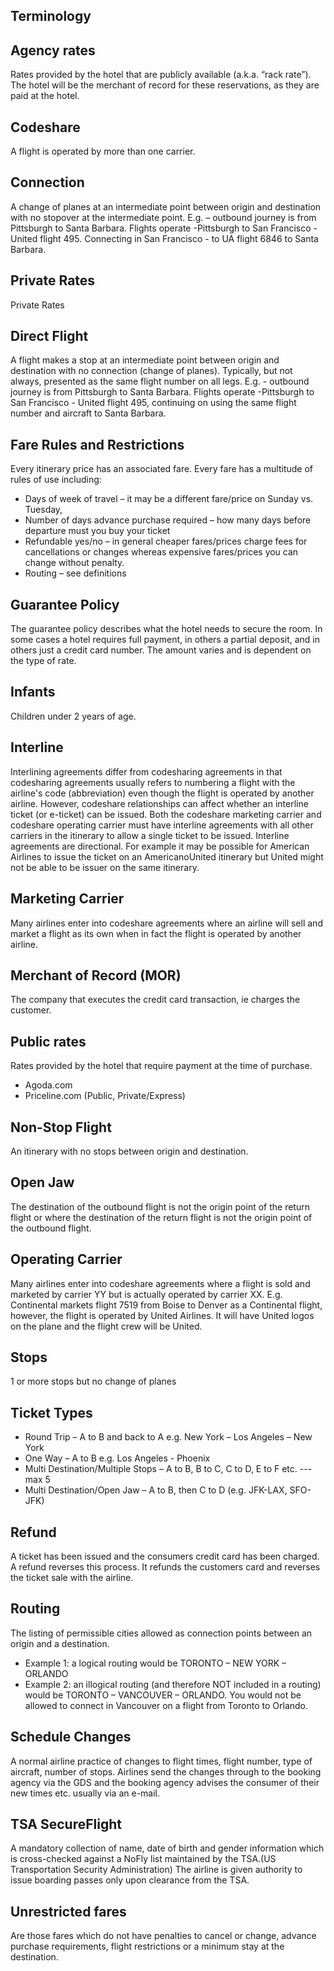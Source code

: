 Terminology
---------------

## Agency rates    
Rates provided by the hotel that are publicly available (a.k.a. “rack rate”). The hotel will be the merchant of record for these reservations, as they are paid at the hotel. 

## Codeshare
A flight is operated by more than one carrier.

## Connection
A change of planes at an intermediate point between origin and destination with no stopover at the intermediate point. E.g. – outbound journey is from Pittsburgh to Santa Barbara. Flights operate -Pittsburgh to San Francisco - United flight 495. Connecting in San Francisco - to UA flight 6846 to Santa Barbara.

## Private Rates
Private Rates

## Direct Flight
A flight makes a stop at an intermediate point between origin and destination with no connection (change of planes). Typically, but not always, presented as the same flight number on all legs. E.g. - outbound journey is from Pittsburgh to Santa Barbara. Flights operate -Pittsburgh to San Francisco - United flight 495, continuing on using the same flight number and aircraft to Santa Barbara.

## Fare Rules and Restrictions
Every itinerary price has an associated fare. Every fare has a multitude of rules of use including:
- Days of week of travel – it may be a different fare/price on Sunday vs. Tuesday,
- Number of days advance purchase required – how many days before departure must you buy your ticket
- Refundable yes/no – in general cheaper fares/prices charge fees for cancellations or changes whereas expensive fares/prices you can change without penalty.
- Routing – see definitions

## Guarantee Policy    
The guarantee policy describes what the hotel needs to secure the room. In some cases a hotel requires full payment, in others a partial deposit, and in others just a credit card number. The amount varies and is dependent on the type of rate.

## Infants
Children under 2 years of age.

## Interline
Interlining agreements differ from codesharing agreements in that codesharing agreements usually refers to numbering a flight with the airline's code (abbreviation) even though the flight is operated by another airline. However, codeshare relationships can affect whether an interline ticket (or e-ticket) can be issued. Both the codeshare marketing carrier and codeshare operating carrier must have interline agreements with all other carriers in the itinerary to allow a single ticket to be issued. Interline agreements are directional. For example it may be possible for American Airlines to issue the ticket on an AmericanoUnited itinerary but United might not be able to be issuer on the same itinerary.

## Marketing Carrier
Many airlines enter into codeshare agreements where an airline will sell and market a flight as its own when in fact the flight is operated by another airline.

## Merchant of Record (MOR)    
The company that executes the credit card transaction, ie charges the customer.

## Public rates  
Rates provided by the hotel that require payment at the time of purchase.
- Agoda.com
- Priceline.com (Public, Private/Express)

## Non-Stop Flight
An itinerary with no stops between origin and destination.

## Open Jaw
The destination of the outbound flight is not the origin point of the return flight or where the destination of the return flight is not the origin point of the outbound flight.

## Operating Carrier
Many airlines enter into codeshare agreements where a flight is sold and marketed by carrier YY but is actually operated by carrier XX. E.g. Continental markets flight 7519 from Boise to Denver as a Continental flight, however, the flight is operated by United Airlines. It will have United logos on the plane and the flight crew will be United.

## Stops
1 or more stops but no change of planes

## Ticket Types
- Round Trip – A to B and back to A e.g. New York – Los Angeles – New York
- One Way – A to B e.g. Los Angeles - Phoenix
- Multi Destination/Multiple Stops – A to B, B to C, C to D, E to F etc. --- max 5
- Multi Destination/Open Jaw – A to B, then C to D (e.g. JFK-LAX, SFO-JFK)

## Refund
A ticket has been issued and the consumers credit card has been charged. A refund reverses this process. It refunds the customers card and reverses the ticket sale with the airline.

## Routing
The listing of permissible cities allowed as connection points between an origin and a destination.
- Example 1: a logical routing would be TORONTO – NEW YORK – ORLANDO
- Example 2: an illogical routing (and therefore NOT included in a routing) would be TORONTO – VANCOUVER – ORLANDO. You would not be allowed to connect in Vancouver on a flight from Toronto to Orlando.

## Schedule Changes
A normal airline practice of changes to flight times, flight number, type of aircraft, number of stops. Airlines send the changes through to the booking agency via the GDS and the booking agency advises the consumer of their new times etc. usually via an e-mail.

## TSA SecureFlight
A mandatory collection of name, date of birth and gender information which is cross-checked against a NoFly list maintained by the TSA.(US Transportation Security Administration) The airline is given authority to issue boarding passes only upon clearance from the TSA.

## Unrestricted fares
Are those fares which do not have penalties to cancel or change, advance purchase requirements, flight restrictions or a minimum stay at the destination.

